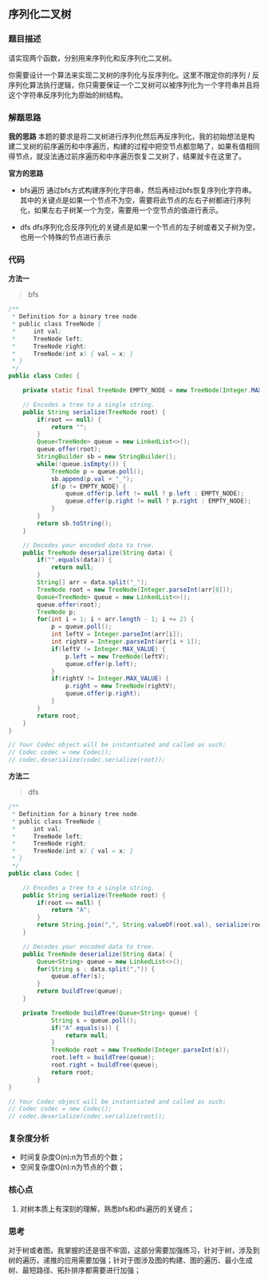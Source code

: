 ## 序列化二叉树

### 题目描述

请实现两个函数，分别用来序列化和反序列化二叉树。

你需要设计一个算法来实现二叉树的序列化与反序列化。这里不限定你的序列 / 反序列化算法执行逻辑，你只需要保证一个二叉树可以被序列化为一个字符串并且将这个字符串反序列化为原始的树结构。

### 解题思路

**我的思路**
本题的要求是将二叉树进行序列化然后再反序列化，我的初始想法是构建二叉树的前序遍历和中序遍历，构建的过程中把空节点都忽略了，如果有值相同得节点，就没法通过前序遍历和中序遍历恢复二叉树了，结果就卡在这里了。

**官方的思路**

- bfs遍历
  通过bfs方式构建序列化字符串，然后再经过bfs恢复序列化字符串。其中的关键点是如果一个节点不为空，需要将此节点的左右子树都进行序列化，如果左右子树某一个为空，需要用一个空节点的值进行表示。

- dfs
  dfs序列化合反序列化的关键点是如果一个节点的左子树或者又子树为空，也用一个特殊的节点进行表示

### 代码

**方法一**
> bfs

```java
/**
 * Definition for a binary tree node.
 * public class TreeNode {
 *     int val;
 *     TreeNode left;
 *     TreeNode right;
 *     TreeNode(int x) { val = x; }
 * }
 */
public class Codec {

    private static final TreeNode EMPTY_NODE = new TreeNode(Integer.MAX_VALUE);

    // Encodes a tree to a single string.
    public String serialize(TreeNode root) {
        if(root == null) {
            return "";
        }
        Queue<TreeNode> queue = new LinkedList<>();
        queue.offer(root);
        StringBuilder sb = new StringBuilder();
        while(!queue.isEmpty()) {
            TreeNode p = queue.poll();
            sb.append(p.val + "_");
            if(p != EMPTY_NODE) {
                queue.offer(p.left != null ? p.left : EMPTY_NODE);
                queue.offer(p.right != null ? p.right : EMPTY_NODE);
            }
        }
        return sb.toString();
    }

    // Decodes your encoded data to tree.
    public TreeNode deserialize(String data) {
        if("".equals(data)) {
            return null;
        }
        String[] arr = data.split("_");
        TreeNode root = new TreeNode(Integer.parseInt(arr[0]));
        Queue<TreeNode> queue = new LinkedList<>();
        queue.offer(root);
        TreeNode p;
        for(int i = 1; i < arr.length - 1; i += 2) {
            p = queue.poll();
            int leftV = Integer.parseInt(arr[i]);
            int rightV = Integer.parseInt(arr[i + 1]);
            if(leftV != Integer.MAX_VALUE) {
                p.left = new TreeNode(leftV);
                queue.offer(p.left);
            }
            if(rightV != Integer.MAX_VALUE) {
                p.right = new TreeNode(rightV);
                queue.offer(p.right);
            }
        }
        return root;
    }
}

// Your Codec object will be instantiated and called as such:
// Codec codec = new Codec();
// codec.deserialize(codec.serialize(root));
```

**方法二**
> dfs

```java
/**
 * Definition for a binary tree node.
 * public class TreeNode {
 *     int val;
 *     TreeNode left;
 *     TreeNode right;
 *     TreeNode(int x) { val = x; }
 * }
 */
public class Codec {

    // Encodes a tree to a single string.
    public String serialize(TreeNode root) {
        if(root == null) {
            return "A";
        }
        return String.join(",", String.valueOf(root.val), serialize(root.left), serialize(root.right));
    }

    // Decodes your encoded data to tree.
    public TreeNode deserialize(String data) {
        Queue<String> queue = new LinkedList<>();
        for(String s : data.split(",")) {
            queue.offer(s);
        }
        return buildTree(queue);
    }

    private TreeNode buildTree(Queue<String> queue) {
            String s = queue.poll();
            if("A".equals(s)) {
                return null;
            }
            TreeNode root = new TreeNode(Integer.parseInt(s));
            root.left = buildTree(queue);
            root.right = buildTree(queue);
            return root;
        }
}

// Your Codec object will be instantiated and called as such:
// Codec codec = new Codec();
// codec.deserialize(codec.serialize(root));
```

### 复杂度分析

- 时间复杂度O(n):n为节点的个数；
- 空间复杂度O(n):n为节点的个数；

### 核心点
1. 对树本质上有深刻的理解，熟悉bfs和dfs遍历的关键点；

### 思考

对于树或者图，我掌握的还是很不牢固，这部分需要加强练习，针对于树，涉及到树的遍历，递推的应用需要加强；针对于图涉及图的构建、图的遍历、最小生成树、最短路径、拓扑排序都需要进行加强；